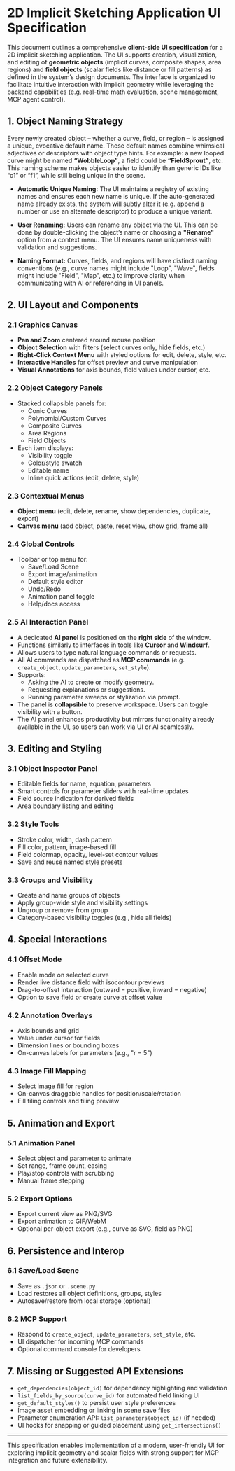 # 2D Implicit Sketching Application UI Specification

This document outlines a comprehensive **client-side UI specification** for a 2D implicit sketching application. The UI supports creation, visualization, and editing of **geometric objects** (implicit curves, composite shapes, area regions) and **field objects** (scalar fields like distance or fill patterns) as defined in the system’s design documents. The interface is organized to facilitate intuitive interaction with implicit geometry while leveraging the backend capabilities (e.g. real-time math evaluation, scene management, MCP agent control).

## 1. Object Naming Strategy

Every newly created object – whether a curve, field, or region – is assigned a unique, evocative default name. These default names combine whimsical adjectives or descriptors with object type hints. For example: a new looped curve might be named **“WobbleLoop”**, a field could be **“FieldSprout”**, etc. This naming scheme makes objects easier to identify than generic IDs like “c1” or “f1”, while still being unique in the scene.

- **Automatic Unique Naming:** The UI maintains a registry of existing names and ensures each new name is unique. If the auto-generated name already exists, the system will subtly alter it (e.g. append a number or use an alternate descriptor) to produce a unique variant.

- **User Renaming:** Users can rename any object via the UI. This can be done by double-clicking the object’s name or choosing a **"Rename"** option from a context menu. The UI ensures name uniqueness with validation and suggestions.

- **Naming Format:** Curves, fields, and regions will have distinct naming conventions (e.g., curve names might include "Loop", "Wave", fields might include "Field", "Map", etc.) to improve clarity when communicating with AI or referencing in UI panels.

## 2. UI Layout and Components

### 2.1 Graphics Canvas
- **Pan and Zoom** centered around mouse position
- **Object Selection** with filters (select curves only, hide fields, etc.)
- **Right-Click Context Menu** with styled options for edit, delete, style, etc.
- **Interactive Handles** for offset preview and curve manipulation
- **Visual Annotations** for axis bounds, field values under cursor, etc.

### 2.2 Object Category Panels
- Stacked collapsible panels for:
  - Conic Curves
  - Polynomial/Custom Curves
  - Composite Curves
  - Area Regions
  - Field Objects
- Each item displays:
  - Visibility toggle
  - Color/style swatch
  - Editable name
  - Inline quick actions (edit, delete, style)

### 2.3 Contextual Menus
- **Object menu** (edit, delete, rename, show dependencies, duplicate, export)
- **Canvas menu** (add object, paste, reset view, show grid, frame all)

### 2.4 Global Controls
- Toolbar or top menu for:
  - Save/Load Scene
  - Export image/animation
  - Default style editor
  - Undo/Redo
  - Animation panel toggle
  - Help/docs access

### 2.5 AI Interaction Panel
- A dedicated **AI panel** is positioned on the **right side** of the window.
- Functions similarly to interfaces in tools like **Cursor** and **Windsurf**.
- Allows users to type natural language commands or requests.
- All AI commands are dispatched as **MCP commands** (e.g. `create_object`, `update_parameters`, `set_style`).
- Supports:
  - Asking the AI to create or modify geometry.
  - Requesting explanations or suggestions.
  - Running parameter sweeps or stylization via prompt.
- The panel is **collapsible** to preserve workspace. Users can toggle visibility with a button.
- The AI panel enhances productivity but mirrors functionality already available in the UI, so users can work via UI or AI seamlessly.

## 3. Editing and Styling

### 3.1 Object Inspector Panel
- Editable fields for name, equation, parameters
- Smart controls for parameter sliders with real-time updates
- Field source indication for derived fields
- Area boundary listing and editing

### 3.2 Style Tools
- Stroke color, width, dash pattern
- Fill color, pattern, image-based fill
- Field colormap, opacity, level-set contour values
- Save and reuse named style presets

### 3.3 Groups and Visibility
- Create and name groups of objects
- Apply group-wide style and visibility settings
- Ungroup or remove from group
- Category-based visibility toggles (e.g., hide all fields)

## 4. Special Interactions

### 4.1 Offset Mode
- Enable mode on selected curve
- Render live distance field with isocontour previews
- Drag-to-offset interaction (outward = positive, inward = negative)
- Option to save field or create curve at offset value

### 4.2 Annotation Overlays
- Axis bounds and grid
- Value under cursor for fields
- Dimension lines or bounding boxes
- On-canvas labels for parameters (e.g., "r = 5")

### 4.3 Image Fill Mapping
- Select image fill for region
- On-canvas draggable handles for position/scale/rotation
- Fill tiling controls and tiling preview

## 5. Animation and Export

### 5.1 Animation Panel
- Select object and parameter to animate
- Set range, frame count, easing
- Play/stop controls with scrubbing
- Manual frame stepping

### 5.2 Export Options
- Export current view as PNG/SVG
- Export animation to GIF/WebM
- Optional per-object export (e.g., curve as SVG, field as PNG)

## 6. Persistence and Interop

### 6.1 Save/Load Scene
- Save as `.json` or `.scene.py`
- Load restores all object definitions, groups, styles
- Autosave/restore from local storage (optional)

### 6.2 MCP Support
- Respond to `create_object`, `update_parameters`, `set_style`, etc.
- UI dispatcher for incoming MCP commands
- Optional command console for developers

## 7. Missing or Suggested API Extensions

- `get_dependencies(object_id)` for dependency highlighting and validation
- `list_fields_by_source(curve_id)` for automated field linking UI
- `get_default_styles()` to persist user style preferences
- Image asset embedding or linking in scene save files
- Parameter enumeration API: `list_parameters(object_id)` (if needed)
- UI hooks for snapping or guided placement using `get_intersections()`

---

This specification enables implementation of a modern, user-friendly UI for exploring implicit geometry and scalar fields with strong support for MCP integration and future extensibility.

